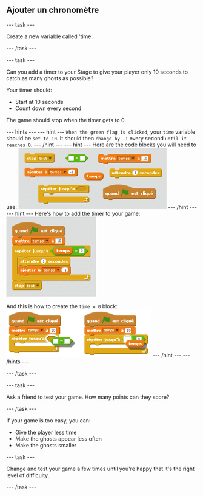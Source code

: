 ## Ajouter un chronomètre

\--- task \---

Create a new variable called 'time'.

\--- /task \---

\--- task \---

Can you add a timer to your Stage to give your player only 10 seconds to catch as many ghosts as possible?

Your timer should:

+ Start at 10 seconds
+ Count down every second

The game should stop when the timer gets to 0.

\--- hints \--- \--- hint \--- `When the green flag is clicked`, your `time` variable should be `set to 10`. It should then `change by -1` every second `until it reaches 0`. \--- /hint \--- \--- hint \--- Here are the code blocks you will need to use: ![screenshot](images/ghost-timer-blocks.png) \--- /hint \--- \--- hint \--- Here's how to add the timer to your game: ![screenshot](images/ghost-timer-code.png)

And this is how to create the `time = 0` block: ![screenshot](images/ghost-timer-help.png) \--- /hint \--- \--- /hints \---

\--- /task \---

\--- task \---

Ask a friend to test your game. How many points can they score?

\--- /task \---

If your game is too easy, you can:

+ Give the player less time
+ Make the ghosts appear less often
+ Make the ghosts smaller

\--- task \---

Change and test your game a few times until you're happy that it's the right level of difficulty.

\--- /task \---